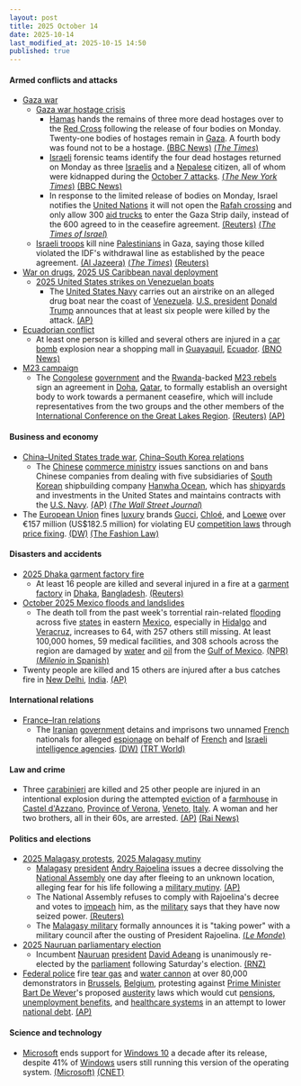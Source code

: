 ```yaml
---
layout: post
title: 2025 October 14
date: 2025-10-14
last_modified_at: 2025-10-15 14:50
published: true
---
```



#### Armed conflicts and attacks

* [Gaza war](https://en.wikipedia.org/wiki/Gaza_war "Gaza war")
  * [Gaza war hostage crisis](https://en.wikipedia.org/wiki/Gaza_war_hostage_crisis "Gaza war hostage crisis")
    * [Hamas](https://en.wikipedia.org/wiki/Hamas "Hamas") hands the remains of three more dead hostages over to the [Red Cross](https://en.wikipedia.org/wiki/Red_Cross "Red Cross") following the release of four bodies on Monday. Twenty-one bodies of hostages remain in [Gaza](https://en.wikipedia.org/wiki/Gaza_Strip "Gaza Strip"). A fourth body was found not to be a hostage. [(BBC News)](https://www.bbc.com/news/live/cx2r2z0gyp7t) [(*The Times*)](https://www.thetimes.com/world/middle-east/article/gaza-ceasefire-live-hamas-hostages-israel-latest-news-9drvr9pcm)
    * [Israeli](https://en.wikipedia.org/wiki/Israel "Israel") forensic teams identify the four dead hostages returned on Monday as three [Israelis](https://en.wikipedia.org/wiki/Israelis "Israelis") and a [Nepalese](https://en.wikipedia.org/wiki/Nepal "Nepal") citizen, all of whom were kidnapped during the [October 7 attacks](https://en.wikipedia.org/wiki/October_7_attacks "October 7 attacks"). [(*The New York Times*)](https://www.nytimes.com/2025/10/14/world/middleeast/israeli-hostages-bodies-hamas.html) [(BBC News)](https://www.bbc.com/news/articles/cx27ye11ey2o)
    * In response to the limited release of bodies on Monday, Israel notifies the [United Nations](https://en.wikipedia.org/wiki/United_Nations "United Nations") it will not open the [Rafah crossing](https://en.wikipedia.org/wiki/Rafah_Border_Crossing "Rafah Border Crossing") and only allow 300 [aid trucks](https://en.wikipedia.org/wiki/Gaza_Strip_famine "Gaza Strip famine") to enter the Gaza Strip daily, instead of the 600 agreed to in the ceasefire agreement. [(Reuters)](https://www.reuters.com/world/middle-east/hamas-fighters-tighten-grip-gaza-clouding-future-ceasefire-2025-10-14/) [(*The Times of Israel*)](https://www.timesofisrael.com/liveblog_entry/israel-tells-un-it-will-only-allow-half-of-agreed-number-of-aid-trucks-into-gaza-after-hamas-ceasefire-violation/)
  * [Israeli troops](https://en.wikipedia.org/wiki/Israel_Defense_Forces "Israel Defense Forces") kill nine [Palestinians](https://en.wikipedia.org/wiki/Palestinians "Palestinians") in Gaza, saying those killed violated the IDF's withdrawal line as established by the peace agreement. [(Al Jazeera)](https://www.aljazeera.com/news/liveblog/2025/10/14/live-trump-signs-gaza-ceasefire-deal-with-leaders-of-qatar-egypt-turkiye) [(*The Times*)](https://www.thetimes.com/world/middle-east/article/gaza-latest-news-hostages-peace-trump-ceasefire-netanyahu-h2cds53gv) [(Reuters)](https://www.reuters.com/world/middle-east/hamas-fighters-tighten-grip-gaza-clouding-future-ceasefire-2025-10-14/)
* [War on drugs](https://en.wikipedia.org/wiki/War_on_drugs "War on drugs"), [2025 US Caribbean naval deployment](https://en.wikipedia.org/wiki/2025_US_Caribbean_naval_deployment "2025 US Caribbean naval deployment")
  * [2025 United States strikes on Venezuelan boats](https://en.wikipedia.org/wiki/2025_United_States_strikes_on_Venezuelan_boats "2025 United States strikes on Venezuelan boats")
    * The [United States Navy](https://en.wikipedia.org/wiki/United_States_Navy "United States Navy") carries out an airstrike on an alleged drug boat near the coast of [Venezuela](https://en.wikipedia.org/wiki/Venezuela "Venezuela"). [U.S. president](https://en.wikipedia.org/wiki/President_of_the_United_States "President of the United States") [Donald Trump](https://en.wikipedia.org/wiki/Donald_Trump "Donald Trump") announces that at least six people were killed by the attack. [(AP)](https://apnews.com/article/trump-cartels-drugs-venezuela-boat-strike-af1a784864268707a76755a98615563e)
* [Ecuadorian conflict](https://en.wikipedia.org/wiki/Ecuadorian_conflict_%282024%E2%80%93present%29 "Ecuadorian conflict (2024–present)")
  * At least one person is killed and several others are injured in a [car bomb](https://en.wikipedia.org/wiki/Car_bomb "Car bomb") explosion near a shopping mall in [Guayaquil](https://en.wikipedia.org/wiki/Guayaquil "Guayaquil"), [Ecuador](https://en.wikipedia.org/wiki/Ecuador "Ecuador"). [(BNO News)](https://bnonews.com/index.php/2025/10/car-bomb-explodes-near-shopping-mall-in-ecuadors-largest-city/)
* [M23 campaign](https://en.wikipedia.org/wiki/M23_campaign_%282022%E2%80%93present%29 "M23 campaign (2022–present)")
  * The [Congolese](https://en.wikipedia.org/wiki/Democratic_Republic_of_the_Congo "Democratic Republic of the Congo") [government](https://en.wikipedia.org/wiki/Government_of_the_Democratic_Republic_of_the_Congo "Government of the Democratic Republic of the Congo") and the [Rwanda](https://en.wikipedia.org/wiki/Rwanda "Rwanda")-backed [M23 rebels](https://en.wikipedia.org/wiki/March_23_Movement "March 23 Movement") sign an agreement in [Doha](https://en.wikipedia.org/wiki/Doha "Doha"), [Qatar](https://en.wikipedia.org/wiki/Qatar "Qatar"), to formally establish an oversight body to work towards a permanent ceasefire, which will include representatives from the two groups and the other members of the [International Conference on the Great Lakes Region](https://en.wikipedia.org/wiki/International_Conference_on_the_Great_Lakes_Region "International Conference on the Great Lakes Region"). [(Reuters)](https://www.reuters.com/world/africa/congo-m23-sign-deal-doha-ceasefire-monitoring-sources-say-2025-10-14/) [(AP)](https://apnews.com/article/congo-m23-rwanda-ceasefire-fighting-6e31fee274c3ca2c3a79fdd76078d3e9)

#### Business and economy

* [China–United States trade war](https://en.wikipedia.org/wiki/China%E2%80%93United_States_trade_war "China–United States trade war"), [China–South Korea relations](https://en.wikipedia.org/wiki/China%E2%80%93South_Korea_relations "China–South Korea relations")
  * The [Chinese](https://en.wikipedia.org/wiki/China "China") [commerce ministry](https://en.wikipedia.org/wiki/Ministry_of_Commerce_%28China%29 "Ministry of Commerce (China)") issues sanctions on and bans Chinese companies from dealing with five subsidiaries of [South Korean](https://en.wikipedia.org/wiki/South_Korea "South Korea") shipbuilding company [Hanwha Ocean](https://en.wikipedia.org/wiki/Hanwha_Ocean "Hanwha Ocean"), which has [shipyards](https://en.wikipedia.org/wiki/Shipyard "Shipyard") and investments in the United States and maintains contracts with the [U.S. Navy](https://en.wikipedia.org/wiki/U.S._Navy "U.S. Navy"). [(AP)](https://apnews.com/article/china-us-hanwha-shipbuilding-korea-trade-cb72348bb00cb95801c2d6b5a47702fa) [(*The Wall Street Journal*)](https://www.wsj.com/business/china-adds-hanwha-oceans-units-to-sanctions-list-d99b1757?gaa_at=eafs&gaa_n=ASWzDAhLAanPSuBDcOGNf5PG3T7KG0E8XPs0slqdGShQKDZzGPE5Tx1oLflY&gaa_ts=68eeb80c&gaa_sig=R0EUpfrgbh-lfvfsAjxIn_VxSn3hjfdvxcnrc5e2Kg526u_9CKqkW_5xBIhLSj7-Z4vrjQ_zWgeY4q7JkGxtqA%3D%3D)
* The [European Union](https://en.wikipedia.org/wiki/European_Union "European Union") fines [luxury](https://en.wikipedia.org/wiki/Luxury_goods "Luxury goods") brands [Gucci](https://en.wikipedia.org/wiki/Gucci "Gucci"), [Chloé](https://en.wikipedia.org/wiki/Chlo%C3%A9 "Chloé"), and [Loewe](https://en.wikipedia.org/wiki/Loewe_%28fashion_brand%29 "Loewe (fashion brand)") over €157 million (US$182.5 million) for violating EU [competition laws](https://en.wikipedia.org/wiki/European_Union_competition_law "European Union competition law") through [price fixing](https://en.wikipedia.org/wiki/Price_fixing "Price fixing"). [(DW)](https://www.dw.com/en/eu-fines-gucci-chloe-loewe-for-price-fixing/a-74350522) [(The Fashion Law)](https://www.thefashionlaw.com/eu-slaps-luxury-giants-with-e157m-in-fines-over-illegal-price-controls/)

#### Disasters and accidents

* [2025 Dhaka garment factory fire](https://en.wikipedia.org/wiki/2025_Dhaka_garment_factory_fire "2025 Dhaka garment factory fire")
  * At least 16 people are killed and several injured in a fire at a [garment factory](https://en.wikipedia.org/wiki/Textile_manufacturing "Textile manufacturing") in [Dhaka](https://en.wikipedia.org/wiki/Dhaka "Dhaka"), [Bangladesh](https://en.wikipedia.org/wiki/Bangladesh "Bangladesh"). [(Reuters)](https://www.reuters.com/world/asia-pacific/bangladesh-garment-factory-fire-kills-nine-with-toll-likely-rise-official-says-2025-10-14/)
* [October 2025 Mexico floods and landslides](https://en.wikipedia.org/wiki/October_2025_Mexico_floods_and_landslides "October 2025 Mexico floods and landslides")
  * The death toll from the past week's torrential rain-related [flooding](https://en.wikipedia.org/wiki/Flood "Flood") across five [states](https://en.wikipedia.org/wiki/States_of_Mexico "States of Mexico") in eastern [Mexico](https://en.wikipedia.org/wiki/Mexico "Mexico"), especially in [Hidalgo](https://en.wikipedia.org/wiki/Hidalgo_%28state%29 "Hidalgo (state)") and [Veracruz](https://en.wikipedia.org/wiki/Veracruz "Veracruz"), increases to 64, with 257 others still missing. At least 100,000 homes, 59 medical facilities, and 308 schools across the region are damaged by [water](https://en.wikipedia.org/wiki/Water_damage "Water damage") and [oil](https://en.wikipedia.org/wiki/Oil_spill "Oil spill") from the [Gulf of Mexico](https://en.wikipedia.org/wiki/Gulf_of_Mexico "Gulf of Mexico"). [(NPR)](https://www.npr.org/2025/10/14/g-s1-93322/death-toll-torrential-rains-mexico) [(*Milenio* in Spanish)](https://www.milenio.com/estados/veracruz-que-pasa-en-poza-rica-otras-zonas-lluvias-e-indundaciones)
* Twenty people are killed and 15 others are injured after a bus catches fire in [New Delhi](https://en.wikipedia.org/wiki/New_Delhi "New Delhi"), [India](https://en.wikipedia.org/wiki/India "India"). [(AP)](https://apnews.com/article/india-bus-fire-jaisalmer-919667c2c7c7cb84397f9ecfafb05a67)

#### International relations

* [France–Iran relations](https://en.wikipedia.org/wiki/France%E2%80%93Iran_relations "France–Iran relations")
  * The [Iranian](https://en.wikipedia.org/wiki/Iran "Iran") [government](https://en.wikipedia.org/wiki/Government_of_Iran "Government of Iran") detains and imprisons two unnamed [French](https://en.wikipedia.org/wiki/France "France") nationals for alleged [espionage](https://en.wikipedia.org/wiki/Espionage "Espionage") on behalf of [French](https://en.wikipedia.org/wiki/List_of_intelligence_agencies_of_France "List of intelligence agencies of France") and [Israeli intelligence agencies](https://en.wikipedia.org/wiki/Israeli_intelligence_community "Israeli intelligence community"). [(DW)](https://www.dw.com/en/iran-jails-2-french-citizens-on-spying-charges/a-74351918) [(TRT World)](https://www.trtworld.com/article/5ac74e14e7b8)

#### Law and crime

* Three [carabinieri](https://en.wikipedia.org/wiki/Carabinieri "Carabinieri") are killed and 25 other people are injured in an intentional explosion during the attempted [eviction](https://en.wikipedia.org/wiki/Eviction "Eviction") of a [farmhouse](https://en.wikipedia.org/wiki/Farmhouse "Farmhouse") in [Castel d'Azzano](https://en.wikipedia.org/wiki/Castel_d%27Azzano "Castel d'Azzano"), [Province of Verona](https://en.wikipedia.org/wiki/Province_of_Verona "Province of Verona"), [Veneto](https://en.wikipedia.org/wiki/Veneto "Veneto"), [Italy](https://en.wikipedia.org/wiki/Italy "Italy"). A woman and her two brothers, all in their 60s, are arrested. [(AP)](https://apnews.com/article/italy-carabinieri-killed-verona-e648aaa872105ec2b8ecd986e80163c0) [(Rai News)](https://www.rainews.it/maratona/2025/10/esplosione-in-un-casolare-a-castel-dazzano-durante-uno-sgombero-morti-3-carabinieri-217e469e-859f-46fb-9b70-6780755a1013.html)

#### Politics and elections

* [2025 Malagasy protests](https://en.wikipedia.org/wiki/2025_Malagasy_protests "2025 Malagasy protests"), [2025 Malagasy mutiny](https://en.wikipedia.org/wiki/2025_Malagasy_mutiny "2025 Malagasy mutiny")
  * [Malagasy](https://en.wikipedia.org/wiki/Madagascar "Madagascar") [president](https://en.wikipedia.org/wiki/List_of_presidents_of_Madagascar "List of presidents of Madagascar") [Andry Rajoelina](https://en.wikipedia.org/wiki/Andry_Rajoelina "Andry Rajoelina") issues a decree dissolving the [National Assembly](https://en.wikipedia.org/wiki/National_Assembly_%28Madagascar%29 "National Assembly (Madagascar)") one day after fleeing to an unknown location, alleging fear for his life following a [military mutiny](https://en.wikipedia.org/wiki/2025_Malagasy_mutiny "2025 Malagasy mutiny"). [(AP)](https://apnews.com/article/madagascar-protests-rajoelina-ab1e1eb1aca45fe7e80e81314ebdb0c6)
  * The National Assembly refuses to comply with Rajoelina's decree and votes to [impeach](https://en.wikipedia.org/wiki/Impeachment "Impeachment") him, as the [military](https://en.wikipedia.org/wiki/Madagascar_Armed_Forces "Madagascar Armed Forces") says that they have now seized power. [(Reuters)](https://www.reuters.com/world/asia-pacific/madagascars-president-dissolves-national-assembly-escalating-crisis-2025-10-14/)
  * The [Malagasy military](https://en.wikipedia.org/wiki/Madagascar_Armed_Forces "Madagascar Armed Forces") formally announces it is "taking power" with a military council after the ousting of President Rajoelina. [(*Le Monde*)](https://www.lemonde.fr/afrique/article/2025/10/14/madagascar-des-militaires-disent-prendre-le-pouvoir-apres-la-destitution-du-president-andry-rajoelina_6646603_3212.html)
* [2025 Nauruan parliamentary election](https://en.wikipedia.org/wiki/2025_Nauruan_parliamentary_election "2025 Nauruan parliamentary election")
  * Incumbent [Nauruan](https://en.wikipedia.org/wiki/Nauru "Nauru") [president](https://en.wikipedia.org/wiki/President_of_Nauru "President of Nauru") [David Adeang](https://en.wikipedia.org/wiki/David_Adeang "David Adeang") is unanimously re-elected by the [parliament](https://en.wikipedia.org/wiki/Parliament_of_Nauru "Parliament of Nauru") following Saturday's election. [(RNZ)](https://www.rnz.co.nz/international/pacific-news/575881/nauru-s-david-adeang-re-elected-as-president-unopposed)
* [Federal police](https://en.wikipedia.org/wiki/Federal_Police_%28Belgium%29 "Federal Police (Belgium)") fire [tear gas](https://en.wikipedia.org/wiki/Tear_gas "Tear gas") and [water cannon](https://en.wikipedia.org/wiki/Water_cannon "Water cannon") at over 80,000 demonstrators in [Brussels](https://en.wikipedia.org/wiki/Brussels "Brussels"), [Belgium](https://en.wikipedia.org/wiki/Belgium "Belgium"), protesting against [Prime Minister](https://en.wikipedia.org/wiki/Prime_Minister_of_Belgium "Prime Minister of Belgium") [Bart De Wever](https://en.wikipedia.org/wiki/Bart_De_Wever "Bart De Wever")'s proposed [austerity](https://en.wikipedia.org/wiki/Austerity "Austerity") laws which would cut [pensions](https://en.wikipedia.org/wiki/Pension "Pension"), [unemployment benefits](https://en.wikipedia.org/wiki/Unemployment_benefit "Unemployment benefit"), and [healthcare systems](https://en.wikipedia.org/wiki/Healthcare_system "Healthcare system") in an attempt to lower [national debt](https://en.wikipedia.org/wiki/National_debt "National debt"). [(AP)](https://apnews.com/article/belgium-protest-strike-brussels-austerity-measures-3cf5d7f65db2fd25793935432e239e31)

#### Science and technology

* [Microsoft](https://en.wikipedia.org/wiki/Microsoft "Microsoft") ends support for [Windows 10](https://en.wikipedia.org/wiki/Windows_10 "Windows 10") a decade after its release, despite 41% of [Windows](https://en.wikipedia.org/wiki/Microsoft_Windows "Microsoft Windows") users still running this version of the operating system. [(Microsoft)](https://support.microsoft.com/en-us/windows/windows-10-support-ends-on-october-14-2025-2ca8b313-1946-43d3-b55c-2b95b107f281) [(CNET)](https://www.cnet.com/tech/services-and-software/microsoft-ends-support-for-windows-10-tuesday-heres-what-you-need-to-know/)

